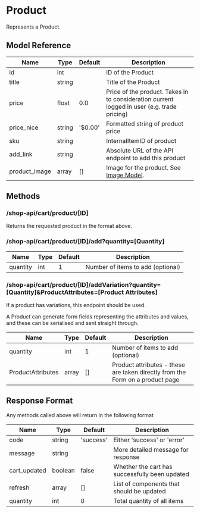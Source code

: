 # Product

Represents a Product.

## Model Reference

| Name          | Type              | Default | Description                                                                                 |
|---------------|-------------------|---------|---------------------------------------------------------------------------------------------|
| id            | int               |         | ID of the Product                                                                           |
| title         | string            |         | Title of the Product                                                                        |
| price         | float             | 0.0     | Price of the product. Takes in to consideration current logged in user (e.g. trade pricing) |
| price_nice    | string            | '$0.00' | Formatted string of product price                                                           |
| sku           | string            |         | InternalItemID of product                                                                   |
| add_link      | string            |         | Absolute URL of the API endpoint to add this product                                        |
| product_image | array<ImageModel> | []      | Image for the product. See [Image Model](image.md).                                         |

## Methods

### /shop-api/cart/product/[ID]

Returns the requested product in the format above.

### /shop-api/cart/product/[ID]/add?quantity=[Quantity]

| Name      | Type | Default | Description                       |
|-----------|----- |---------|-----------------------------------|
| quantity  | int  | 1       | Number of items to add (optional) |

### /shop-api/cart/product/[ID]/addVariation?quantity=[Quantity]&ProductAttributes=[Product Attributes]

If a product has variations, this endpoint should be used. 

A Product can generate form fields representing the attributes and values, and these can be serialised and sent straight through.

| Name              | Type  | Default | Description                                                                   |
|-------------------|-------|---------|-------------------------------------------------------------------------------|
| quantity          | int   | 1       | Number of items to add (optional)                                             |
| ProductAttributes | array | []      | Product attributes - these are taken directly from the Form on a product page |

## Response Format

Any methods called above will return in the following format

| Name         | Type    | Default   | Description                                    |
|--------------|---------|-----------|------------------------------------------------|
| code         | string  | 'success' | Either 'success' or 'error'                    |
| message      | string  |           | More detailed message for response             |
| cart_updated | boolean | false     | Whether the cart has successfully been updated |
| refresh      | array   | []        | List of components that should be updated      |
| quantity     | int     | 0         | Total quantity of all items                    |